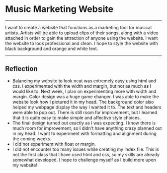 # Music Marketing Website

---

I want to create a website that functions as a marketing tool for musical artists. 
Artists will be able to upload clips of their songs, along with a video attached 
in order to gain the attraction of anyone using the website. I want the website to 
look professional and clean. I hope to style the website with black background and orange
and white text. 

---

## Reflection 

- Balancing my website to look neat was extremely easy using html and css. I experimented with the
width and margin, but not as much as I would like to. Next week, I plan on experimenting more with width and margin. Color design was a huge game changer. I was able to make the website look how I pictured it in my head. The background color also helped my webpage display the way I wanted it to. The text and headers were able to pop out. There is still room for improvement, but I learned that it is quite easy to make simple and affective style choices. 
- The final design turned out exactly as I was expecting. I know there is much room for improvement, so I didn't have anything crazy planned out in my head. I want to experiment with formatting and alignment during the coming weeks. 
- I did not experiment with float or margin. 
- I did not encounter too many issues while creating my index file. This is not the first class that I have used html and css, so my skills are already somewhat developed. I hope to challenge myself as I build more upon my website!